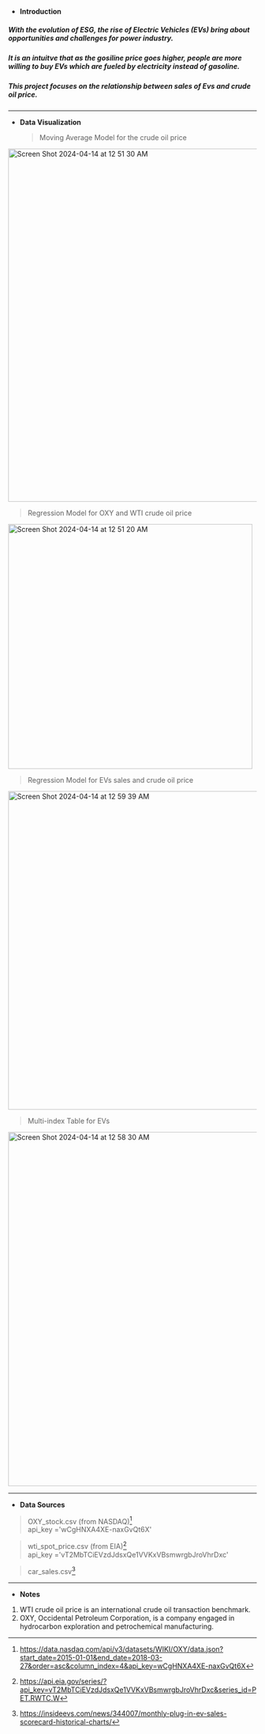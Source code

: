 * **Introduction**
##### With the evolution of ESG, the rise of Electric Vehicles (EVs) bring about opportunities and challenges for power industry. 
##### It is an intuitve that as the gosiline price goes higher, people are more willing to buy EVs which are fueled by electricity instead of gasoline.
##### This project focuses on the relationship between sales of Evs and crude oil price.

---
* **Data Visualization**
  > Moving Average Model for the crude oil price
<img width="714" alt="Screen Shot 2024-04-14 at 12 51 30 AM" src="https://github.com/Cxy990605/Regression-Analysis-for-EVs-and-Crude-Oil-Price/assets/99168940/edda93ac-61c3-4504-b312-a62c930b50d8">

  > Regression Model for OXY and WTI crude oil price
  <img width="495" alt="Screen Shot 2024-04-14 at 12 51 20 AM" src="https://github.com/Cxy990605/Regression-Analysis-for-EVs-and-Crude-Oil-Price/assets/99168940/87530efb-4bad-43f2-a5fb-e27aced69bc8">

  > Regression Model for EVs sales and crude oil price
  <img width="644" alt="Screen Shot 2024-04-14 at 12 59 39 AM" src="https://github.com/Cxy990605/Regression-Analysis-for-EVs-and-Crude-Oil-Price/assets/99168940/97f8f1de-8c5e-4173-82cf-94dbf5e1d47c">

  
  > Multi-index Table for EVs
  <img width="716" alt="Screen Shot 2024-04-14 at 12 58 30 AM" src="https://github.com/Cxy990605/Regression-Analysis-for-EVs-and-Crude-Oil-Price/assets/99168940/c3c45765-fcdb-4631-9298-3417b1f7c308">


---
* **Data Sources**

> OXY_stock.csv (from NASDAQ)[^1]  
api_key ='wCgHNXA4XE-naxGvQt6X'  

> wti_spot_price.csv (from EIA)[^2]  
api_key ='vT2MbTCiEVzdJdsxQe1VVKxVBsmwrgbJroVhrDxc'  

> car_sales.csv[^3]  


---
* **Notes**
1. WTI crude oil price is an international crude oil transaction benchmark.
2. OXY, Occidental Petroleum Corporation, is a company engaged in hydrocarbon exploration and petrochemical manufacturing.


[^1]: <https://data.nasdaq.com/api/v3/datasets/WIKI/OXY/data.json?start_date=2015-01-01&end_date=2018-03-27&order=asc&column_index=4&api_key=wCgHNXA4XE-naxGvQt6X>
[^2]: <https://api.eia.gov/series/?api_key=vT2MbTCiEVzdJdsxQe1VVKxVBsmwrgbJroVhrDxc&series_id=PET.RWTC.W>    
[^3]: <https://insideevs.com/news/344007/monthly-plug-in-ev-sales-scorecard-historical-charts/>
